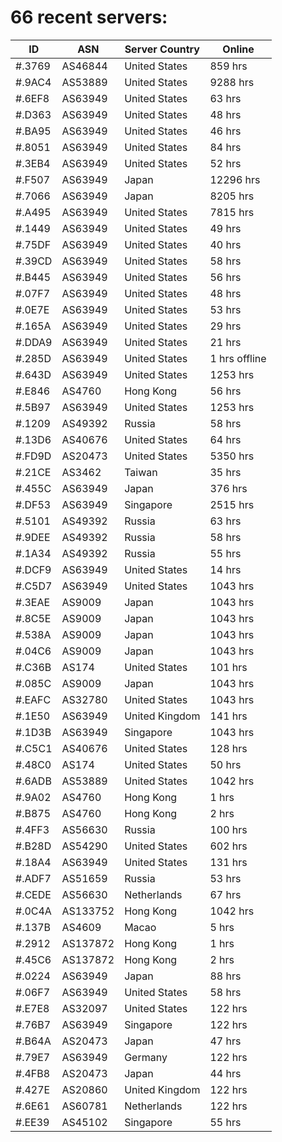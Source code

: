 # 66 recent servers:

| ID | ASN | Server Country | Online |
| ------ | ------ | ------ | ------ |
| #.3769 | AS46844 | United States | 859 hrs |
| #.9AC4 | AS53889 | United States | 9288 hrs |
| #.6EF8 | AS63949 | United States | 63 hrs |
| #.D363 | AS63949 | United States | 48 hrs |
| #.BA95 | AS63949 | United States | 46 hrs |
| #.8051 | AS63949 | United States | 84 hrs |
| #.3EB4 | AS63949 | United States | 52 hrs |
| #.F507 | AS63949 | Japan | 12296 hrs |
| #.7066 | AS63949 | Japan | 8205 hrs |
| #.A495 | AS63949 | United States | 7815 hrs |
| #.1449 | AS63949 | United States | 49 hrs |
| #.75DF | AS63949 | United States | 40 hrs |
| #.39CD | AS63949 | United States | 58 hrs |
| #.B445 | AS63949 | United States | 56 hrs |
| #.07F7 | AS63949 | United States | 48 hrs |
| #.0E7E | AS63949 | United States | 53 hrs |
| #.165A | AS63949 | United States | 29 hrs |
| #.DDA9 | AS63949 | United States | 21 hrs |
| #.285D | AS63949 | United States | 1 hrs offline |
| #.643D | AS63949 | United States | 1253 hrs |
| #.E846 | AS4760 | Hong Kong | 56 hrs |
| #.5B97 | AS63949 | United States | 1253 hrs |
| #.1209 | AS49392 | Russia | 58 hrs |
| #.13D6 | AS40676 | United States | 64 hrs |
| #.FD9D | AS20473 | United States | 5350 hrs |
| #.21CE | AS3462 | Taiwan | 35 hrs |
| #.455C | AS63949 | Japan | 376 hrs |
| #.DF53 | AS63949 | Singapore | 2515 hrs |
| #.5101 | AS49392 | Russia | 63 hrs |
| #.9DEE | AS49392 | Russia | 58 hrs |
| #.1A34 | AS49392 | Russia | 55 hrs |
| #.DCF9 | AS63949 | United States | 14 hrs |
| #.C5D7 | AS63949 | United States | 1043 hrs |
| #.3EAE | AS9009 | Japan | 1043 hrs |
| #.8C5E | AS9009 | Japan | 1043 hrs |
| #.538A | AS9009 | Japan | 1043 hrs |
| #.04C6 | AS9009 | Japan | 1043 hrs |
| #.C36B | AS174 | United States | 101 hrs |
| #.085C | AS9009 | Japan | 1043 hrs |
| #.EAFC | AS32780 | United States | 1043 hrs |
| #.1E50 | AS63949 | United Kingdom | 141 hrs |
| #.1D3B | AS63949 | Singapore | 1043 hrs |
| #.C5C1 | AS40676 | United States | 128 hrs |
| #.48C0 | AS174 | United States | 50 hrs |
| #.6ADB | AS53889 | United States | 1042 hrs |
| #.9A02 | AS4760 | Hong Kong | 1 hrs |
| #.B875 | AS4760 | Hong Kong | 2 hrs |
| #.4FF3 | AS56630 | Russia | 100 hrs |
| #.B28D | AS54290 | United States | 602 hrs |
| #.18A4 | AS63949 | United States | 131 hrs |
| #.ADF7 | AS51659 | Russia | 53 hrs |
| #.CEDE | AS56630 | Netherlands | 67 hrs |
| #.0C4A | AS133752 | Hong Kong | 1042 hrs |
| #.137B | AS4609 | Macao | 5 hrs |
| #.2912 | AS137872 | Hong Kong | 1 hrs |
| #.45C6 | AS137872 | Hong Kong | 2 hrs |
| #.0224 | AS63949 | Japan | 88 hrs |
| #.06F7 | AS63949 | United States | 58 hrs |
| #.E7E8 | AS32097 | United States | 122 hrs |
| #.76B7 | AS63949 | Singapore | 122 hrs |
| #.B64A | AS20473 | Japan | 47 hrs |
| #.79E7 | AS63949 | Germany | 122 hrs |
| #.4FB8 | AS20473 | Japan | 44 hrs |
| #.427E | AS20860 | United Kingdom | 122 hrs |
| #.6E61 | AS60781 | Netherlands | 122 hrs |
| #.EE39 | AS45102 | Singapore | 55 hrs |

